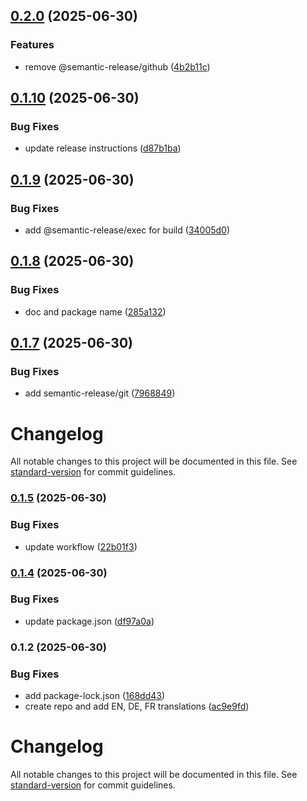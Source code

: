 ## [0.2.0](https://github.com/steeven-th/grapesjs-object-fit/compare/v0.1.10...v0.2.0) (2025-06-30)

### Features

* remove @semantic-release/github ([4b2b11c](https://github.com/steeven-th/grapesjs-object-fit/commit/4b2b11cff143bcbc7803cd1d84094dd52fd5c88e))

## [0.1.10](https://github.com/steeven-th/grapesjs-object-fit/compare/v0.1.9...v0.1.10) (2025-06-30)

### Bug Fixes

* update release instructions ([d87b1ba](https://github.com/steeven-th/grapesjs-object-fit/commit/d87b1ba43071468dd7374d2e1e42cc8aadb54a56))

## [0.1.9](https://github.com/steeven-th/grapesjs-object-fit/compare/v0.1.8...v0.1.9) (2025-06-30)

### Bug Fixes

* add @semantic-release/exec for build ([34005d0](https://github.com/steeven-th/grapesjs-object-fit/commit/34005d031066a1a5f1e787660ccf3f833e2d5099))

## [0.1.8](https://github.com/steeven-th/grapesjs-object-fit/compare/v0.1.7...v0.1.8) (2025-06-30)

### Bug Fixes

* doc and package name ([285a132](https://github.com/steeven-th/grapesjs-object-fit/commit/285a1329ef0ff0d55448dcbf23caa11399767238))

## [0.1.7](https://github.com/steeven-th/grapesjs-object-fit/compare/v0.1.6...v0.1.7) (2025-06-30)

### Bug Fixes

* add semantic-release/git ([7968849](https://github.com/steeven-th/grapesjs-object-fit/commit/7968849eb39804524960d08865976f2a4777283d))

# Changelog

All notable changes to this project will be documented in this file. See [standard-version](https://github.com/conventional-changelog/standard-version) for commit guidelines.

### [0.1.5](https://github.com/steeven-th/grapesjs-object-fit/compare/v0.1.4...v0.1.5) (2025-06-30)


### Bug Fixes

* update workflow ([22b01f3](https://github.com/steeven-th/grapesjs-object-fit/commit/22b01f3d8b9df534614ab9056961cfb744ac0057))

### [0.1.4](https://github.com/steeven-th/grapesjs-object-fit/compare/v0.1.2...v0.1.4) (2025-06-30)


### Bug Fixes

* update package.json ([df97a0a](https://github.com/steeven-th/grapesjs-object-fit/commit/df97a0a8a8983cf513e9ba5cdbd0a34cd5577966))

### 0.1.2 (2025-06-30)


### Bug Fixes

* add package-lock.json ([168dd43](https://github.com/steeven-th/grapesjs-style-object-fit/commit/168dd4304500b908e090c72b28b3ddc74fff3629))
* create repo and add EN, DE, FR translations ([ac9e9fd](https://github.com/steeven-th/grapesjs-style-object-fit/commit/ac9e9fd1658c1814ae2f04e216719f026026badc))

# Changelog

All notable changes to this project will be documented in this file. See [standard-version](https://github.com/conventional-changelog/standard-version) for commit guidelines.
